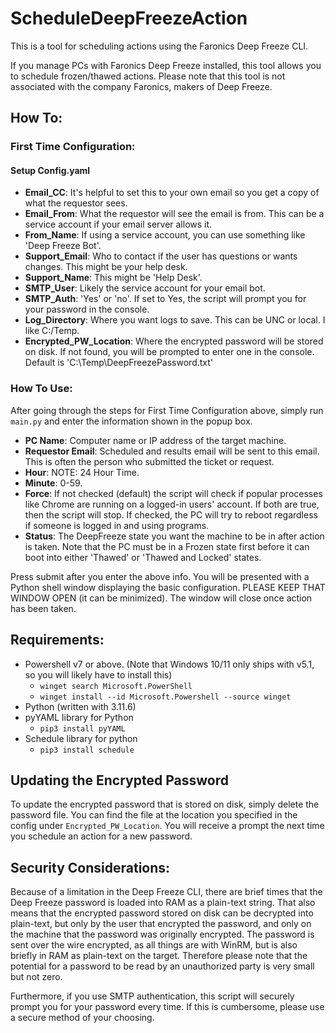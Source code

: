# ScheduleDeepFreezeAction

This is a tool for scheduling actions using the Faronics Deep Freeze CLI.

If you manage PCs with Faronics Deep Freeze installed, this tool allows you to schedule frozen/thawed actions. Please note that this tool is not associated with the company Faronics, makers of Deep Freeze.

## How To:

### First Time Configuration:

#### Setup Config.yaml

- **Email_CC**: It's helpful to set this to your own email so you get a copy of what the requestor sees.
- **Email_From**: What the requestor will see the email is from. This can be a service account if your email server allows it.
- **From_Name**: If using a service account, you can use something like 'Deep Freeze Bot'.
- **Support_Email**: Who to contact if the user has questions or wants changes. This might be your help desk.
- **Support_Name**: This might be 'Help Desk'.
- **SMTP_User**: Likely the service account for your email bot.
- **SMTP_Auth**: 'Yes' or 'no'.  If set to Yes, the script will prompt you for your password in the console.
- **Log_Directory**: Where you want logs to save. This can be UNC or local. I like C:/Temp.
- **Encrypted_PW_Location**:  Where the encrypted password will be stored on disk.  If not found, you will be prompted to enter one in the console. Default is 'C:\Temp\DeepFreezePassword.txt'


### How To Use:

After going through the steps for First Time Configuration above, simply run `main.py` and enter the information shown in the popup box.

- **PC Name**: Computer name or IP address of the target machine.
- **Requestor Email**: Scheduled and results email will be sent to this email. This is often the person who submitted the ticket or request.
- **Hour**: NOTE: 24 Hour Time.
- **Minute**: 0-59.
- **Force**: If not checked (default) the script will check if popular processes like Chrome are running on a logged-in users' account. If both are true, then the script will stop. If checked, the PC will try to reboot regardless if someone is logged in and using programs.
- **Status**: The DeepFreeze state you want the machine to be in after action is taken. Note that the PC must be in a Frozen state first before it can boot into either 'Thawed' or 'Thawed and Locked' states.

Press submit after you enter the above info. You will be presented with a Python shell window displaying the basic configuration. PLEASE KEEP THAT WINDOW OPEN (it can be minimized). The window will close once action has been taken.

## Requirements:

- Powershell v7 or above. (Note that Windows 10/11 only ships with v5.1, so you will likely have to install this)
    - `winget search Microsoft.PowerShell`
    - `winget install --id Microsoft.Powershell --source winget`
- Python (written with 3.11.6)
- pyYAML library for Python
    - `pip3 install pyYAML`
- Schedule library for python
    - `pip3 install schedule`


## Updating the Encrypted Password
To update the encrypted password that is stored on disk,
simply delete the password file.  You can find the file at the location you specified in the config under `Encrypted_PW_Location`. You will receive a prompt the next
time you schedule an action for a new password.

## Security Considerations:

Because of a limitation in the Deep Freeze CLI, there are brief times that the Deep Freeze password is loaded into RAM as a plain-text string. That also means that the encrypted password stored on disk can be decrypted into plain-text, but only by the user that encrypted the password, and only on the machine that the password was originally encrypted. The password is sent over the wire encrypted, as all things are with WinRM, but is also briefly in RAM as plain-text on the target. Therefore please note that the potential for a password to be read by an unauthorized party is very small but not zero.

Furthermore, if you use SMTP authentication, this script will securely prompt you for your password every time.  If this is cumbersome, please use a secure method of your choosing.

